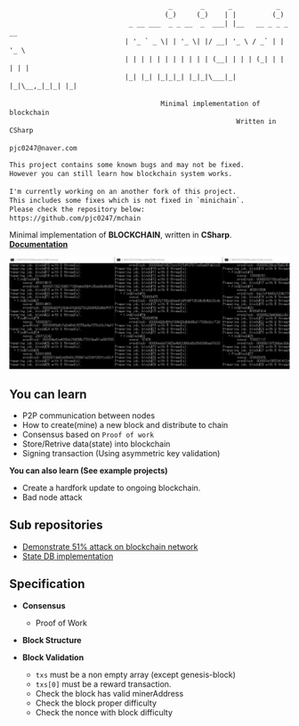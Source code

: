                                             _       _      _           _       
                                           (_)     (_)    | |         (_)      
                                  _ __ ___  _ _ __  _  ___| |__   __ _ _ _ __  
                                 | '_ ` _ \| | '_ \| |/ __| '_ \ / _` | | '_ \ 
                                 | | | | | | | | | | | (__| | | | (_| | | | | |
                                 |_| |_| |_|_|_| |_|_|\___|_| |_|\__,_|_|_| |_|
                                
                                          Minimal implementation of blockchain
                                                             Written in CSharp
                                                             pjc0247@naver.com
      

```
This project contains some known bugs and may not be fixed.
However you can still learn how blockchain system works.

I'm currently working on an another fork of this project. 
This includes some fixes which is not fixed in `minichain`.
Please check the repository below:
https://github.com/pjc0247/mchain
```

Minimal implementation of __BLOCKCHAIN__, written in __CSharp__.<br>
__[Documentation](docs/)__<br>

![a](prev.gif)

You can learn
----
  * P2P communication between nodes
  * How to create(mine) a new block and distribute to chain
  * Consensus based on `Proof of work`
  * Store/Retrive data(state) into blockchain
  * Signing transaction (Using asymmetric key validation)

__You can also learn (See example projects)__
  * Create a hardfork update to ongoing blockchain.
  * Bad node attack 

Sub repositories
----
* [Demonstrate 51% attack on blockchain network](https://github.com/pjc0247/minichain_51attack_demo)
* [State DB implementation](https://github.com/pjc0247/minichain_state_db)


Specification
----
* __Consensus__
  * Proof of Work
  
* __Block Structure__

* __Block Validation__
  * `txs` must be a non empty array (except genesis-block)
  * `txs[0]` must be a reward transaction.
  * Check the block has valid minerAddress
  * Check the block proper difficulty
  * Check the nonce with block difficulty
